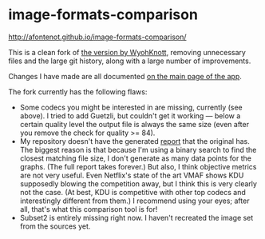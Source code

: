 image-formats-comparison
==================
http://afontenot.github.io/image-formats-comparison/

This is a clean fork of [the version by WyohKnott](https://github.com/WyohKnott/image-formats-comparison), removing unnecessary files and the large git history, along with a large number of improvements.

Changes I have made are all documented [on the main page of the app](http://afontenot.github.io/image-formats-comparison/).

The fork currently has the following flaws:

 * Some codecs you might be interested in are missing, currently (see above). I tried to add Guetzli, but couldn't get it working — below a certain quality level the output file is always the same size (even after you remove the check for quality >= 84).
 * My repository doesn't have the generated [report](https://wyohknott.github.io/image-formats-comparison/report.html) that the original has. The biggest reason is that because I'm using a binary search to find the closest matching file size, I don't generate as many data points for the graphs. (The full report takes forever.) But also, I think objective metrics are not very useful. Even Netflix's state of the art VMAF shows KDU supposedly blowing the competition away, but I think this is very clearly not the case. (At best, KDU is competitive with other top codecs and interestingly different from them.) I recommend using your eyes; after all, that's what this comparison tool is for!
 * Subset2 is entirely missing right now. I haven't recreated the image set from the sources yet.
